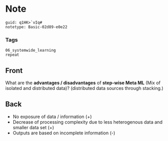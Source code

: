 # Note
```
guid: q1HK>`vIq#
notetype: Basic-02d89-e0e22
```

### Tags
```
06_systemwide_learning
repeat
```

## Front
What are the <b>advantages / disadvantages</b> of <b>step-wise Meta ML</b> (Mix of isolated and distributed data)? (distributed data sources through stacking.)

## Back
<ul><li>No exposure of data / information (+)</li><li>Decrease of processing complexity due to less heterogenous data and smaller data set (+)</li><li>Outputs are based on incomplete information (-)</li></ul>
